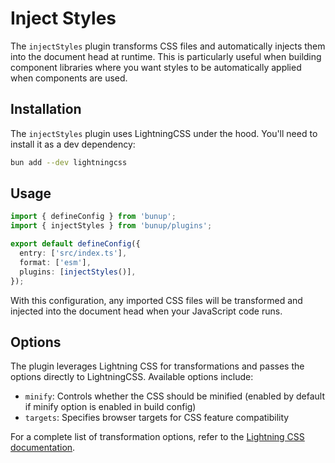 # Inject Styles

The `injectStyles` plugin transforms CSS files and automatically injects them into the document head at runtime. This is particularly useful when building component libraries where you want styles to be automatically applied when components are used.

## Installation

The `injectStyles` plugin uses LightningCSS under the hood. You'll need to install it as a dev dependency:

```bash
bun add --dev lightningcss
```

## Usage

```ts [bunup.config.ts]
import { defineConfig } from 'bunup';
import { injectStyles } from 'bunup/plugins';

export default defineConfig({
  entry: ['src/index.ts'],
  format: ['esm'],
  plugins: [injectStyles()],
});
```

With this configuration, any imported CSS files will be transformed and injected into the document head when your JavaScript code runs.

## Options

The plugin leverages Lightning CSS for transformations and passes the options directly to LightningCSS. Available options include:

- `minify`: Controls whether the CSS should be minified (enabled by default if minify option is enabled in build config)
- `targets`: Specifies browser targets for CSS feature compatibility

For a complete list of transformation options, refer to the [Lightning CSS documentation](https://lightningcss.dev/docs.html).
